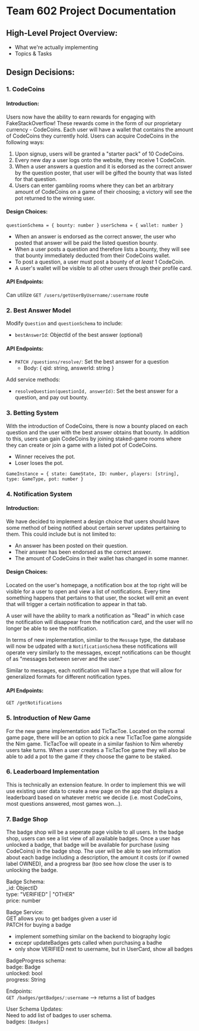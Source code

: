 # Team 602 Project Documentation
## High-Level Project Overview:
- What we're actually implementing
- Topics & Tasks
## Design Decisions:

### 1. CodeCoins

#### Introduction:
Users now have the ability to earn rewards for engaging with FakeStackOverflow!  These rewards come in the form of our proprietary currency - CodeCoins.  Each user will have a wallet that contains the amount of CodeCoins they currently hold.  Users can acquire CodeCoins in the following ways:
1. Upon signup, users will be granted a "starter pack" of 10 CodeCoins.
2. Every new day a user logs onto the website, they receive 1 CodeCoin.
3. When a user answers a question and it is edorsed as the correct answer by the question poster, that user will be gifted the bounty that was listed for that question.
4. Users can enter gambling rooms where they can bet an arbitrary amount of CodeCoins on a game of their choosing; a victory will see the pot returned to the winning user.
#### Design Choices:
`questionSchema = { bounty: number }`
`userSchema = { wallet: number }`
- When an answer is endorsed as the correct answer, the user who posted that answer will be paid the listed question bounty.
- When a user posts a question and therefore lists a bounty, they will see that bounty immediately deducted from their CodeCoins wallet.
- To post a question, a user must post a bounty of <i>at least</i> 1 CodeCoin.
- A user's wallet will be visible to all other users through their profile card.
#### API Endpoints:
Can utilize `GET /users/getUserByUsername/:username` route

### 2. Best Answer Model

Modify `Question` and `questionSchema` to include:
- `bestAnswerId`: ObjectId of the best answer (optional)

#### API Endpoints:
- `PATCH /questions/resolve/`: Set the best answer for a question
  - Body: { qid: string, answerId: string }

Add service methods:
- `resolveQuestion(questionId, answerId)`: Set the best answer for a question, and pay out bounty.

### 3. Betting System
With the introduction of CodeCoins, there is now a bounty placed on each question and the user with the best answer obtains that bounty. 
In addition to this, users can gain CodeCoins by joining staked-game rooms where they can create or join a game with a listed pot of CodeCoins. 
- Winner receives the pot.
- Loser loses the pot.

`GameInstance = { state: GameState, ID: number, players: [string], type: GameType, pot: number }`

### 4. Notification System

#### Introduction:
We have decided to implement a design choice that users should have some method of being notified about certain server updates pertaining to them.  This could include but is not limited to:
- An answer has been posted on their question.
- Their answer has been endorsed as the correct answer.
- The amount of CodeCoins in their wallet has changed in some manner.
#### Design Choices:
Located on the user's homepage, a notification box at the top right will be visible for a user to open and view a list of notifications.  Every time something happens that pertains to that user, the socket will emit an event that will trigger a certain notification to appear in that tab.<br>

A user will have the ability to mark a notification as "Read" in which case the notification will disappear from the notification card, and the user will no longer be able to see the notification.<br>

In terms of new implementation, similar to the `Message` type, the database will now be udpated with a `NotificationSchema` these notifications will operate very similarly to the messages, except notifications can be thought of as "messages between server and the user."<br>

Similar to messages, each notification will have a type that will allow for generalized formats for different notification types.
#### API Endpoints:
`GET /getNotifications`


### 5. Introduction of New Game

For the new game implementation add TicTacToe. Located on the normal game page, there will be an option to pick a new TicTacToe game alongside the Nim game. TicTacToe will opeate in a similar fashion to Nim whereby users take turns. When a user creates a TicTacToe game they will also be able to add a pot to the game if they choose the game to be staked.<br>

### 6. Leaderboard Implementation

This is technically an extension feature. In order to implement this we will use existing user data to create a new page on the app that displays a leaderboard based on whatever metric we decide (i.e. most CodeCoins, most questions answered, most games won...).<br>

### 7. Badge Shop

The badge shop will be a seperate page visible to all users. In the badge shop, users can see a list view of all available badges. Once a user has unlocked a badge, that badge will be available for purchase (using CodeCoins) in the badge shop. The user will be able to see information about each badge including a description, the amount it costs (or if owned label OWNED), and a progress bar (too see how close the user is to unlocking the badge.<br>

Badge Schema:<br>
_id: ObjectID<br>
type: "VERIFIED" | "OTHER"<br>
price: number<br>

Badge Service:<br>
GET allows you to get badges given a user id<br>
PATCH for buying a badge<br> 
- implement something similar on the backend to biography logic
- excepr updateBadges gets called when purchasing a badhe
- only show VERIFIED next to username, but in UserCard, show all badges 

BadgeProgress schema:<br>
badge: Badge<br>
unlocked: bool<br>
progress: String<br>

Endpoints:<br>
`GET /badges/getBadges/:username` --> returns a list of badges<br>

User Schema Updates:<br>
Need to add list of badges to user schema.<br>
badges: `[Badges]`


